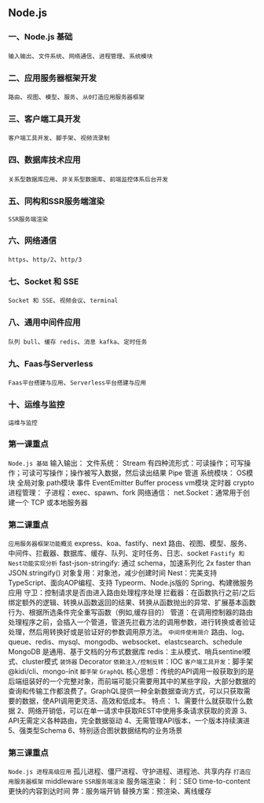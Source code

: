 ## Node.js

### 一、Node.js 基础
`输入输出`、`文件系统`、`网络通信`、`进程管理`、`系统模块`

### 二、应用服务器框架开发
`路由`、`视图`、`模型`、`服务`、`从0打造应用服务器框架`

### 三、客户端工具开发
`客户端工具开发`、`脚手架`、`视频流录制`

### 四、数据库技术应用
`关系型数据库应用`、`非关系型数据库`、`前端监控体系后台开发`

### 五、同构和SSR服务端渲染
`SSR服务端渲染`

### 六、网络通信
`https`、`http/2`、`http/3`

### 七、Socket 和 SSE
`Socket 和 SSE`、`视频会议`、`terminal`

### 八、通用中间件应用
`队列 bull`、`缓存 redis`、`消息 kafka`、`定时任务`

### 九、Faas与Serverless
`Faas平台搭建与应用`、`Serverless平台搭建与应用`

### 十、运维与监控
`运维与监控`

### 第一课重点
`Node.js 基础`
  输入输出：
  文件系统：
    Stream 有四种流形式：可读操作；可写操作；可读可写操作；操作被写入数据，然后读出结果
    Pipe 管道
  系统模块：
    OS模块
    全局对象
    path模块
    事件 EventEmitter
    Buffer
    process
    vm模块
    定时器
    crypto
  进程管理：
    子进程：exec、spawn、fork
  网络通信：
    net.Socket：通常用于创建一个 TCP 或本地服务器

### 第二课重点
  `应用服务器框架功能概览`
    express、koa、fastify、next
    路由、视图、模型、服务、中间件、拦截器、数据库、缓存、队列、定时任务、日志、socket
  `Fastify 和 Nest功能实现分析`
    fast-json-stringify: 通过 schema，加速系列化 2x faster than JSON.stringify()
    对象复用：对象池，减少创建时间
    Nest：完美支持 TypeScript、面向AOP编程、支持 Typeorm、Node.js版的 Spring、构建微服务应用
    守卫：控制请求是否由进入路由处理程序处理
    拦截器：在函数执行之前/之后绑定额外的逻辑、转换从函数返回的结果、转换从函数抛出的异常、扩展基本函数行为、根据所选条件完全重写函数（例如,缓存目的）
    管道：在调用控制器的路由处理程序之前，会插入一个管道，管道先拦截方法的调用参数，进行转换或者验证处理，然后用转换好或是验证好的参数调用原方法。
  `中间件使用简介`
    路由、log、queue、redis、mysql、mongodb、websocket、elastcsearch、schedule
    MongoDB 是通用、基于文档的分布式数据库
    redis：主从模式、哨兵sentinel模式、cluster模式
  `装饰器`
    Decorator
  `依赖注入/控制反转`：IOC
  `客户端工具开发`：脚手架@kidi/cli、mongo-init
  `脚手架`
  `GraphQL`
    核心思想：传统的API调用一般获取到的是后端组装好的一个完整对象，而前端可能只需要用其中的某些字段，大部分数据的查询和传输工作都浪费了。GraphQL提供一种全新数据查询方式，可以只获取需要的数据，使API调用更灵活、高效和低成本。
    特点：
      1、需要什么就获取什么数据
      2、网络开销低，可以在单一请求中获取REST中使用多条请求获取的资源
      3、API无需定义各种路由，完全数据驱动
      4、无需管理API版本，一个版本持续演进
      5、强类型Schema
      6、特别适合图状数据结构的业务场景

### 第三课重点
  `Node.js 进程高级应用`
    孤儿进程、僵尸进程、守护进程、进程池、共享内存
  `打造应用服务器框架`
    middleware
  `SSR服务端渲染`
    服务端渲染：
      利：SEO time-to-content 更快的内容到达时间
      弊：服务端开销
      替换方案：预渲染、离线缓存
    

